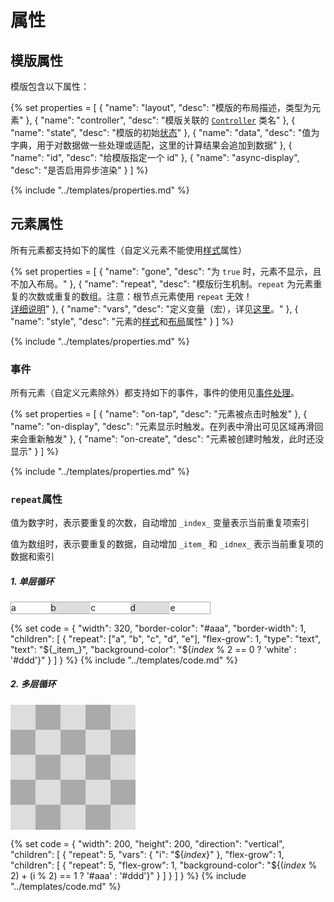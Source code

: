 # 属性

## 模版属性

模版包含以下属性：

{% set properties = [
	{ "name": "layout", "desc": "模版的布局描述，类型为元素" },
	{ "name": "controller", "desc": "模版关联的 <a href='Event.md#controller'><code>Controller</code></a> 类名" },
	{ "name": "state", "desc": "模版的初始<a href='State.md'>状态</a>" },
	{ "name": "data", "desc": "值为字典，用于对数据做一些处理或适配，这里的计算结果会追加到数据" },
	{ "name": "id", "desc": "给模版指定一个 id" },
	{ "name": "async-display", "desc": "是否启用异步渲染" }
] %}

{% include "../templates/properties.md" %}

## 元素属性

所有元素都支持如下的属性（自定义元素不能使用[样式](Style.md)属性）

{% set properties = [
	{ "name": "gone", "desc": "为 <code>true</code> 时，元素不显示，且不加入布局。" },
	{ "name": "repeat", "desc": "模版衍生机制。<code>repeat</code> 为元素重复的次数或重复的数组。注意：根节点元素使用 <code>repeat</code> 无效！<br><a href='#repeat属性'>详细说明</a>" },
	{ "name": "vars", "desc": "定义变量（宏），详见<a href='DataBinding.md#定义变量（宏）'>这里</a>。" },
	{ "name": "style", "desc": "元素的<a href='Style.md'>样式</a>和<a href='Layout.md'>布局</a>属性" }
] %}

{% include "../templates/properties.md" %}

### 事件

所有元素（自定义元素除外）都支持如下的事件，事件的使用见[事件处理](Event.md)。

{% set properties = [
	{ "name": "on-tap", "desc": "元素被点击时触发" },
	{ "name": "on-display", "desc": "元素显示时触发。在列表中滑出可见区域再滑回来会重新触发" },
	{ "name": "on-create", "desc": "元素被创建时触发，此时还没显示" }
] %}

{% include "../templates/properties.md" %}

### `repeat`属性

值为数字时，表示要重复的次数，自动增加 `_index_` 变量表示当前重复项索引

值为数组时，表示要重复的数据，自动增加 `_item_` 和 `_idnex_` 表示当前重复项的数据和索引

<!--sec data-title="示例" data-id="section0" data-collapse=false ces-->

##### 1. 单层循环

<div style="margin:0; position:relative; display:flex; border-color:#aaa; width:320px; border-width:1px; font-size:100%; padding:0; line-height:1.25em; box-sizing:border-box; border-style:solid; "><div style="flex-grow:1; padding:0; text-align:center; position:relative; display:flex; border-width:0; font-size:100%; box-sizing:border-box; margin:0; line-height:1.25em; background-color:white; border-style:solid; ">a</div>
<div style="flex-grow:1; padding:0; text-align:center; position:relative; display:flex; border-width:0; font-size:100%; box-sizing:border-box; margin:0; line-height:1.25em; background-color:#ddd; border-style:solid; ">b</div>
<div style="flex-grow:1; padding:0; text-align:center; position:relative; display:flex; border-width:0; font-size:100%; box-sizing:border-box; margin:0; line-height:1.25em; background-color:white; border-style:solid; ">c</div>
<div style="flex-grow:1;padding:0;text-align: center;position:relative;display:flex;border-width:0;font-size:100%;box-sizing:border-box;margin:0;line-height:1.25em;background-color:#ddd;border-style:solid;">d</div>
<div style="flex-grow:1; padding:0; text-align:center; position:relative; display:flex; border-width:0; font-size:100%; box-sizing:border-box; margin:0; line-height:1.25em; background-color:white; border-style:solid; ">e</div>
</div>

{% set code =
{
  "width": 320,
  "border-color": "#aaa",
  "border-width": 1,
  "children": [
    {
      "repeat": ["a", "b", "c", "d", "e"],
      "flex-grow": 1,
      "type": "text",
      "text": "${_item_}",
      "background-color": "${_index_ % 2 == 0 ? 'white' : '#ddd'}"
    }
  ]
}
%}
{% include "../templates/code.md" %}

##### 2. 多层循环

<div style="padding:0; border-width:0; position:relative; display:flex; width:200px; font-size:100%; box-sizing:border-box; margin:0; flex-direction:column; line-height:1.25em; height:200px; border-style:solid; "><div style="margin:0; position:relative; display:flex; flex-grow:1; border-width:0; font-size:100%; padding:0; line-height:1.25em; box-sizing:border-box; border-style:solid; "><div style="margin:0; position:relative; display:flex; background-color:#ddd; flex-grow:1; border-width:0; font-size:100%; padding:0; line-height:1.25em; box-sizing:border-box; border-style:solid; "></div>
<div style="margin:0; position:relative; display:flex; background-color:#aaa; flex-grow:1; border-width:0; font-size:100%; padding:0; line-height:1.25em; box-sizing:border-box; border-style:solid; "></div>
<div style="margin:0; position:relative; display:flex; background-color:#ddd; flex-grow:1; border-width:0; font-size:100%; padding:0; line-height:1.25em; box-sizing:border-box; border-style:solid; "></div>
<div style="margin:0; position:relative; display:flex; background-color:#aaa; flex-grow:1; border-width:0; font-size:100%; padding:0; line-height:1.25em; box-sizing:border-box; border-style:solid; "></div>
<div style="margin:0; position:relative; display:flex; background-color:#ddd; flex-grow:1; border-width:0; font-size:100%; padding:0; line-height:1.25em; box-sizing:border-box; border-style:solid; "></div>
</div>
<div style="margin:0; position:relative; display:flex; flex-grow:1; border-width:0; font-size:100%; padding:0; line-height:1.25em; box-sizing:border-box; border-style:solid; "><div style="margin:0; position:relative; display:flex; background-color:#aaa; flex-grow:1; border-width:0; font-size:100%; padding:0; line-height:1.25em; box-sizing:border-box; border-style:solid; "></div>
<div style="margin:0; position:relative; display:flex; background-color:#ddd; flex-grow:1; border-width:0; font-size:100%; padding:0; line-height:1.25em; box-sizing:border-box; border-style:solid; "></div>
<div style="margin:0; position:relative; display:flex; background-color:#aaa; flex-grow:1; border-width:0; font-size:100%; padding:0; line-height:1.25em; box-sizing:border-box; border-style:solid; "></div>
<div style="margin:0; position:relative; display:flex; background-color:#ddd; flex-grow:1; border-width:0; font-size:100%; padding:0; line-height:1.25em; box-sizing:border-box; border-style:solid; "></div>
<div style="margin:0; position:relative; display:flex; background-color:#aaa; flex-grow:1; border-width:0; font-size:100%; padding:0; line-height:1.25em; box-sizing:border-box; border-style:solid; "></div>
</div>
<div style="margin:0; position:relative; display:flex; flex-grow:1; border-width:0; font-size:100%; padding:0; line-height:1.25em; box-sizing:border-box; border-style:solid; "><div style="margin:0; position:relative; display:flex; background-color:#ddd; flex-grow:1; border-width:0; font-size:100%; padding:0; line-height:1.25em; box-sizing:border-box; border-style:solid; "></div>
<div style="margin:0; position:relative; display:flex; background-color:#aaa; flex-grow:1; border-width:0; font-size:100%; padding:0; line-height:1.25em; box-sizing:border-box; border-style:solid; "></div>
<div style="margin:0; position:relative; display:flex; background-color:#ddd; flex-grow:1; border-width:0; font-size:100%; padding:0; line-height:1.25em; box-sizing:border-box; border-style:solid; "></div>
<div style="margin:0; position:relative; display:flex; background-color:#aaa; flex-grow:1; border-width:0; font-size:100%; padding:0; line-height:1.25em; box-sizing:border-box; border-style:solid; "></div>
<div style="margin:0; position:relative; display:flex; background-color:#ddd; flex-grow:1; border-width:0; font-size:100%; padding:0; line-height:1.25em; box-sizing:border-box; border-style:solid; "></div>
</div>
<div style="margin:0; position:relative; display:flex; flex-grow:1; border-width:0; font-size:100%; padding:0; line-height:1.25em; box-sizing:border-box; border-style:solid; "><div style="margin:0; position:relative; display:flex; background-color:#aaa; flex-grow:1; border-width:0; font-size:100%; padding:0; line-height:1.25em; box-sizing:border-box; border-style:solid; "></div>
<div style="margin:0; position:relative; display:flex; background-color:#ddd; flex-grow:1; border-width:0; font-size:100%; padding:0; line-height:1.25em; box-sizing:border-box; border-style:solid; "></div>
<div style="margin:0; position:relative; display:flex; background-color:#aaa; flex-grow:1; border-width:0; font-size:100%; padding:0; line-height:1.25em; box-sizing:border-box; border-style:solid; "></div>
<div style="margin:0; position:relative; display:flex; background-color:#ddd; flex-grow:1; border-width:0; font-size:100%; padding:0; line-height:1.25em; box-sizing:border-box; border-style:solid; "></div>
<div style="margin:0; position:relative; display:flex; background-color:#aaa; flex-grow:1; border-width:0; font-size:100%; padding:0; line-height:1.25em; box-sizing:border-box; border-style:solid; "></div>
</div>
<div style="margin:0; position:relative; display:flex; flex-grow:1; border-width:0; font-size:100%; padding:0; line-height:1.25em; box-sizing:border-box; border-style:solid; "><div style="margin:0; position:relative; display:flex; background-color:#ddd; flex-grow:1; border-width:0; font-size:100%; padding:0; line-height:1.25em; box-sizing:border-box; border-style:solid; "></div>
<div style="margin:0; position:relative; display:flex; background-color:#aaa; flex-grow:1; border-width:0; font-size:100%; padding:0; line-height:1.25em; box-sizing:border-box; border-style:solid; "></div>
<div style="margin:0; position:relative; display:flex; background-color:#ddd; flex-grow:1; border-width:0; font-size:100%; padding:0; line-height:1.25em; box-sizing:border-box; border-style:solid; "></div>
<div style="margin:0; position:relative; display:flex; background-color:#aaa; flex-grow:1; border-width:0; font-size:100%; padding:0; line-height:1.25em; box-sizing:border-box; border-style:solid; "></div>
<div style="margin:0; position:relative; display:flex; background-color:#ddd; flex-grow:1; border-width:0; font-size:100%; padding:0; line-height:1.25em; box-sizing:border-box; border-style:solid; "></div>
</div>
</div>

{% set code =
{
  "width": 200,
  "height": 200,
  "direction": "vertical",
  "children": [
    {
      "repeat": 5,
      "vars": {
        "i": "${_index_}"
      },
      "flex-grow": 1,
      "children": [
        {
          "repeat": 5,
          "flex-grow": 1,
          "background-color": "${(_index_ % 2) + (i % 2) == 1 ? '#aaa' : '#ddd'}"
        }
      ]
    }
  ]
}
%}
{% include "../templates/code.md" %}

<!--endsec-->
